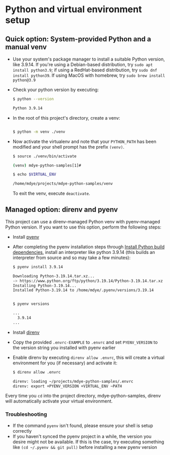 # Python and virtual environment setup

## Quick option: System-provided Python and a manual venv

* Use your system's package manager to install a suitable Python version, like 3.9.14. If you're using a Debian-based distribution, try `sudo apt install python3.9`; if using a RedHat-based distribution, try `sudo dnf install python39`. If using MacOS with homebrew, try `sudo brew install python@3.9`

* Check your python version by executing:

  ```bash
  $ python --version

  Python 3.9.14
  ```

* In the root of this project's directory, create a venv:

  ```bash

  $ python -m venv ./venv
  ```

* Now activate the virtualenv and note that your `PYTHON_PATH` has been modified and your shell prompt has the prefix `(venv)`.

  ```bash
  $ source ./venv/bin/activate
  
  (venv) mdye-python-samples[1]# 
  ```
  
  ```bash
  $ echo $VIRTUAL_ENV
  
  /home/mdye/projects/mdye-python-samples/venv
  ```

  To exit the venv, execute `deactivate`.


## Managed option: direnv and pyenv

This project can use a direnv-managed Python venv with pyenv-managed Python version. If you want to use this
option, perform the following steps:

* Install [pyenv](https://github.com/pyenv/pyenv)
* After completing the pyenv installation steps through [Install Python build dependencies](https://github.com/pyenv/pyenv#install-python-build-dependencies), install an interpreter like python 3.9.14 (this builds an interpreter from source and so may take a few minutes):

  ```bash
  $ pyenv install 3.9.14

  Downloading Python-3.19.14.tar.xz...
  -> https://www.python.org/ftp/python/3.19.14/Python-3.19.14.tar.xz
  Installing Python-3.19.14...
  Installed Python-3.19.14 to /home/mdye/.pyenv/versions/3.19.14
  ```

  ```bash

  $ pyenv versions 

  ...
    3.9.14
  ...
  ```

* Install [direnv](https://direnv.net/)
* Copy the provided `.envrc-EXAMPLE` to `.envrc` and set `PYENV_VERSION` to the version string you installed with pyenv earlier
* Enable direnv by executing `direnv allow .envrc`, this will create a virtual environment for you (if necessary) and activate it:

  ```bash
  $ direnv allow .envrc

  direnv: loading ~/projects/mdye-python-samples/.envrc
  direnv: export +PYENV_VERSION +VIRTUAL_ENV ~PATH
  ```

Every time you `cd` into the project directory, mdye-python-samples, direnv will automatically activate your virtual environment.

### Troubleshooting

* If the command `pyenv` isn't found, please ensure your shell is setup correctly
* If you haven't synced the pyenv project in a while, the version you desire might not be available. If this is the case, try executing something like `(cd ~/.pyenv && git pull)` before installing a new pyenv version
